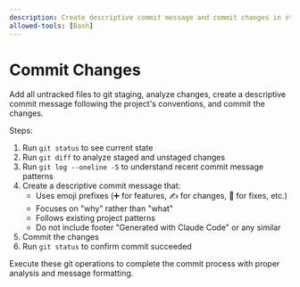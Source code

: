 ```yaml
---
description: Create descriptive commit message and commit changes in staged files
allowed-tools: [Bash]
---
```


# Commit Changes

Add all untracked files to git staging, analyze changes, create a descriptive commit message following the project's conventions, and commit the changes.

Steps:
1. Run `git status` to see current state
2. Run `git diff` to analyze staged and unstaged changes
3. Run `git log --oneline -5` to understand recent commit message patterns
4. Create a descriptive commit message that:
   - Uses emoji prefixes (➕ for features, ✍️ for changes, 🐞 for fixes, etc.)
   - Focuses on "why" rather than "what"
   - Follows existing project patterns
   - Do not include footer "Generated with Claude Code" or any similar
5. Commit the changes
6. Run `git status` to confirm commit succeeded

Execute these git operations to complete the commit process with proper analysis and message formatting.
